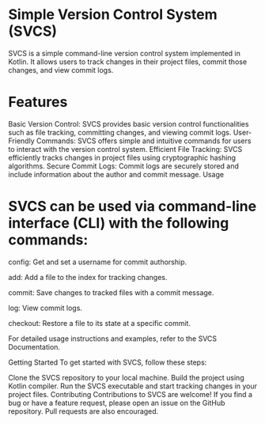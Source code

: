 # Simple Version Control System (SVCS)

SVCS is a simple command-line version control system implemented in Kotlin. It allows users to track changes in their project files, commit those changes, and view commit logs.

# Features
Basic Version Control: SVCS provides basic version control functionalities such as file tracking, committing changes, and viewing commit logs.
User-Friendly Commands: SVCS offers simple and intuitive commands for users to interact with the version control system.
Efficient File Tracking: SVCS efficiently tracks changes in project files using cryptographic hashing algorithms.
Secure Commit Logs: Commit logs are securely stored and include information about the author and commit message.
Usage
# SVCS can be used via command-line interface (CLI) with the following commands:

config: Get and set a username for commit authorship.

add: Add a file to the index for tracking changes.

commit: Save changes to tracked files with a commit message.

log: View commit logs.

checkout: Restore a file to its state at a specific commit.

For detailed usage instructions and examples, refer to the SVCS Documentation.

Getting Started
To get started with SVCS, follow these steps:

Clone the SVCS repository to your local machine.
Build the project using Kotlin compiler.
Run the SVCS executable and start tracking changes in your project files.
Contributing
Contributions to SVCS are welcome! If you find a bug or have a feature request, please open an issue on the GitHub repository. Pull requests are also encouraged.
